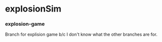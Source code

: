 # explosionSim

### explosion-game

Branch for explision game b/c I don't know what the other branches are for.
